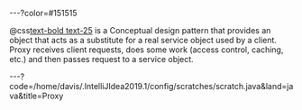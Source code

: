 ---?color=#151515

@css[text-bold text-25](Proxy) is a Conceptual design pattern that provides an object that acts as a substitute for a real service object used by a client. Proxy receives client requests, does some work (access control, caching, etc.) and then passes request to a service object.


---?code=/home/davis/.IntelliJIdea2019.1/config/scratches/scratch.java&land=java&title=Proxy
